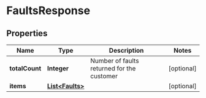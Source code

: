 

# FaultsResponse


## Properties

| Name | Type | Description | Notes |
|------------ | ------------- | ------------- | -------------|
|**totalCount** | **Integer** | Number of faults returned for the customer |  [optional] |
|**items** | [**List&lt;Faults&gt;**](Faults.md) |  |  [optional] |



